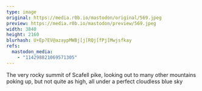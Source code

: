 ```yaml
---
type: image
original: https://media.r0b.io/mastodon/original/569.jpeg
preview: https://media.r0b.io/mastodon/preview/569.jpeg
width: 3840
height: 2160
blurhash: U+Ep?EV@azaypMWBj[j[RQj[fPj[Mwjsfkay
refs:
  mastodon_media:
    - "114298821069571305"
---
```


The very rocky summit of Scafell pike, looking out to many other mountains poking up, but not quite as high, all under a perfect cloudless blue sky
